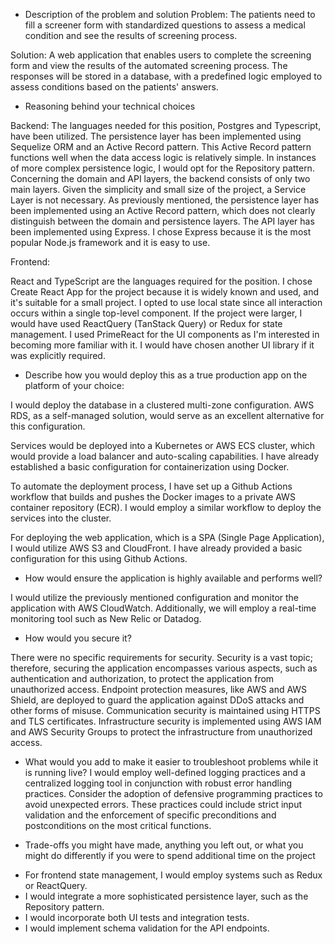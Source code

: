 - Description of the problem and solution
Problem:
The patients need to fill a screener form with standardized questions to assess a medical condition and see the results of screening process.

Solution:
A web application that enables users to complete the screening form and view the results of the automated screening process. The responses will be stored in a database, with a predefined logic employed to assess conditions based on the patients' answers.

- Reasoning behind your technical choices

Backend: 
The languages needed for this position, Postgres and Typescript, have been utilized.
The persistence layer has been implemented using Sequelize ORM and an Active Record pattern. This Active Record pattern functions well when the data access logic is relatively simple. In instances of more complex persistence logic, I would opt for the Repository pattern.
Concerning the domain and API layers, the backend consists of only two main layers. Given the simplicity and small size of the project, a Service Layer is not necessary. As previously mentioned, the persistence layer has been implemented using an Active Record pattern, which does not clearly distinguish between the domain and persistence layers.
The API layer has been implemented using Express. I chose Express because it is the most popular Node.js framework and it is easy to use.

Frontend:

React and TypeScript are the languages required for the position.
I chose Create React App for the project because it is widely known and used, and it's suitable for a small project.
I opted to use local state since all interaction occurs within a single top-level component. If the project were larger, I would have used ReactQuery (TanStack Query) or Redux for state management.
I used PrimeReact for the UI components as I'm interested in becoming more familiar with it. I would have chosen another UI library if it was explicitly required.



- Describe how you would deploy this as a true production app on the platform of your choice:

I would deploy the database in a clustered multi-zone configuration. AWS RDS, as a self-managed solution, would serve as an excellent alternative for this configuration.

Services would be deployed into a Kubernetes or AWS ECS cluster, which would provide a load balancer and auto-scaling capabilities. I have already established a basic configuration for containerization using Docker.

To automate the deployment process, I have set up a Github Actions workflow that builds and pushes the Docker images to a private AWS container repository (ECR). I would employ a similar workflow to deploy the services into the cluster.

For deploying the web application, which is a SPA (Single Page Application), I would utilize AWS S3 and CloudFront. I have already provided a basic configuration for this using Github Actions.

* How would ensure the application is highly available and performs well?

I would utilize the previously mentioned configuration and monitor the application with AWS CloudWatch. Additionally, we will employ a real-time monitoring tool such as New Relic or Datadog.

* How would you secure it?

There were no specific requirements for security. Security is a vast topic; therefore, securing the application encompasses various aspects, such as authentication and authorization, to protect the application from unauthorized access. Endpoint protection measures, like AWS and AWS Shield, are deployed to guard the application against DDoS attacks and other forms of misuse. Communication security is maintained using HTTPS and TLS certificates. Infrastructure security is implemented using AWS IAM and AWS Security Groups to protect the infrastructure from unauthorized access.

* What would you add to make it easier to troubleshoot problems while it is running live?
I would employ well-defined logging practices and a centralized logging tool in conjunction with robust error handling practices. Consider the adoption of defensive programming practices to avoid unexpected errors. These practices could include strict input validation and the enforcement of specific preconditions and postconditions on the most critical functions.

- Trade-offs you might have made, anything you left out, or what you might do differently if you were to spend additional time on the project
* For frontend state management, I would employ systems such as Redux or ReactQuery.
* I would integrate a more sophisticated persistence layer, such as the Repository pattern.
* I would incorporate both UI tests and integration tests.
* I would implement schema validation for the API endpoints.